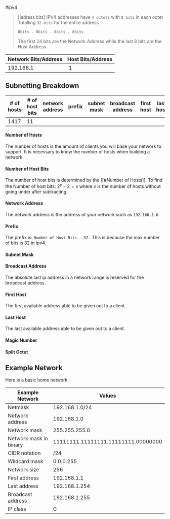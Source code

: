 #ipv4 


>[!adress bits]
>IPV4 addresses have `4 octets` with `8 bits` in each octet
>Totalling `32 bits` for the entire address
>```
>8bits . 8bits . 8bits . 8bits
>```
>The first 24 bits are the Network Address while the last 8 bits are the Host Address

| Network Bits/Address | Host Bits/Address |
| ---- | ---- |
| 192.168.1 | .1 |
## Subnetting Breakdown
| # of hosts | # of host bits | network address | prefix | subnet mask | broadcast address | first host | last host | magic number | split octet |
| ---- | ---- | ---- | ---- | ---- | ---- | ---- | ---- | ---- | ---- |
| 1417 | 11 |  |  |  |  |  |  |  |  |
#### Number of Hosts
The number of hosts is the amount of clients you will base your network to support.
It is necessary to know the number of hosts when building a network.

#### Number of Host Bits
The number of host bits is determined by the [[#Number of Hosts]].
To find the Number of host bits: $2^y - 2=x$ where $x$ is the number of hosts without going under after subtracting. 

#### Network Address
The network address is the address of your network such as `192.168.1.0`

#### Prefix
The prefix is: `Number of Host Bits - 32` . This is because the max number of bits is 32 in ipv4.

#### Subnet Mask


#### Broadcast Address
The absolute last ip address in a network range is reserved for the broadcast address.

#### First Host
The first available address able to be given out to a client.

#### Last Host
The last available address able to be given out to a client.

#### Magic Number


#### Split Octet



## Example Network
Here is a basic home network.

| Example Network | Values |
| ---- | ---- |
| Netmask | 192.168.1.0/24 |
| Network address | 192.168.1.0 |
| Network mask | 255.255.255.0 |
| Network mask in binary | 11111111.11111111.11111111.00000000 |
| CIDR notation | /24 |
| Wildcard mask | 0.0.0.255 |
| Network size | 256 |
| First address | 192.168.1.1 |
| Last address | 192.168.1.254 |
| Broadcast address | 192.168.1.255 |
| IP class | C |
